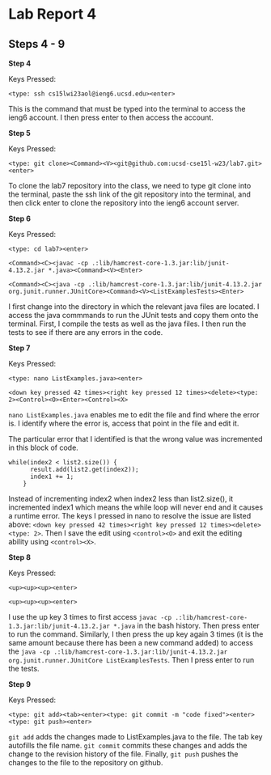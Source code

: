 # Lab Report 4
## Steps 4 - 9

**Step 4**

Keys Pressed:

```
<type: ssh cs15lwi23aol@ieng6.ucsd.edu><enter>
```

This is the command that must be typed into the terminal to access the ieng6 account. I then press enter to then access the account.

**Step 5**

Keys Pressed:

```
<type: git clone><Command><V><git@github.com:ucsd-cse15l-w23/lab7.git><enter>
```

To clone the lab7 repository into the class, we need to type git clone into the terminal, paste the ssh link of the git repository into the terminal, and then click enter to clone the repository into the ieng6 account server.

**Step 6**

Keys Pressed: 

```
<type: cd lab7><enter>

<Command><C><javac -cp .:lib/hamcrest-core-1.3.jar:lib/junit-4.13.2.jar *.java><Command><V><Enter>
  
<Command><C><java -cp .:lib/hamcrest-core-1.3.jar:lib/junit-4.13.2.jar org.junit.runner.JUnitCore><Command><V><ListExamplesTests><Enter>
```

I first change into the directory in which the relevant java files are located. I access the java commmands to run the JUnit tests and copy them onto the terminal. First, I compile the tests as well as the java files. I then run the tests to see if there are any errors in the code.

**Step 7**

Keys Pressed:

```
<type: nano ListExamples.java><enter>

<down key pressed 42 times><right key pressed 12 times><delete><type: 2><Control><O><Enter><Control><X>
```

`nano ListExamples.java` enables me to edit the file and find where the error is. I identify where the error is, access that point in the file and edit it. 

The particular error that I identified is that the wrong value was incremented in this block of code. 

```
while(index2 < list2.size()) {
      result.add(list2.get(index2));
      index1 += 1;
    }
```

Instead of incrementing index2 when index2 less than list2.size(), it incremented index1 which means the while loop will never end and it causes a runtime error. The keys I pressed in nano to resolve the issue are listed above: `<down key pressed 42 times><right key pressed 12 times><delete><type: 2>`. Then I save the edit using `<control><O>` and exit the editing ability using `<control><X>`. 

**Step 8**

Keys Pressed:

```
<up><up><up><enter>

<up><up><up><enter>
```

I use the up key 3 times to first access `javac -cp .:lib/hamcrest-core-1.3.jar:lib/junit-4.13.2.jar *.java` in the bash history. Then press enter to run the command. Similarly, I then press the up key again 3 times (it is the same amount because there has been a new command added) to access the `java -cp .:lib/hamcrest-core-1.3.jar:lib/junit-4.13.2.jar org.junit.runner.JUnitCore ListExamplesTests`. Then I press enter to run the tests.

**Step 9**

Keys Pressed:

```
<type: git add><tab><enter><type: git commit -m "code fixed"><enter><type: git push><enter>
```

`git add` adds the changes made to ListExamples.java to the file. The tab key autofills the file name. `git commit` commits these changes and adds the change to the revision history of the file. Finally, `git push` pushes the changes to the file to the repository on github.
